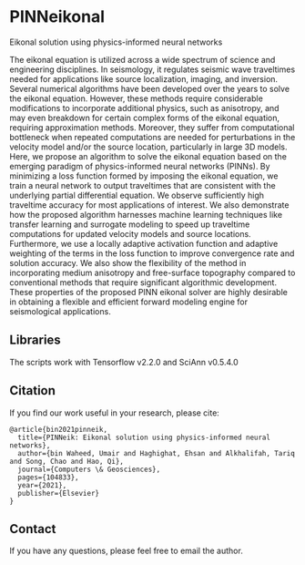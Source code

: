 # PINNeikonal
Eikonal solution using physics-informed neural networks

The eikonal equation is utilized across a wide spectrum of science and engineering disciplines. In seismology, it regulates seismic wave traveltimes needed for applications like source localization, imaging, and inversion. Several numerical algorithms have been developed over the years to solve the eikonal equation. However, these methods require considerable modifications to incorporate additional physics, such as anisotropy, and may even breakdown for certain complex forms of the eikonal equation, requiring approximation methods. Moreover, they suffer from computational bottleneck when repeated computations are needed for perturbations in the velocity model and/or the source location, particularly in large 3D models. Here, we propose an algorithm to solve the eikonal equation based on the emerging paradigm of physics-informed neural networks (PINNs). By minimizing a loss function formed by imposing the eikonal equation, we train a neural network to output traveltimes that are consistent with the underlying partial differential equation. We observe sufficiently high traveltime accuracy for most applications of interest. We also demonstrate how the proposed algorithm harnesses machine learning techniques like transfer learning and surrogate modeling to speed up traveltime computations for updated velocity models and source locations. Furthermore, we use a locally adaptive activation function and adaptive weighting of the terms in the loss function to improve convergence rate and solution accuracy. We also show the flexibility of the method in incorporating medium anisotropy and free-surface topography compared to conventional methods that require significant algorithmic development. These properties of the proposed PINN eikonal solver are highly desirable in obtaining a flexible and efficient forward modeling engine for seismological applications.

## Libraries
The scripts work with Tensorflow v2.2.0 and SciAnn v0.5.4.0


## Citation
If you find our work useful in your research, please cite:
```
@article{bin2021pinneik,
  title={PINNeik: Eikonal solution using physics-informed neural networks},
  author={bin Waheed, Umair and Haghighat, Ehsan and Alkhalifah, Tariq and Song, Chao and Hao, Qi},
  journal={Computers \& Geosciences},
  pages={104833},
  year={2021},
  publisher={Elsevier}
}
```

## Contact
If you have any questions, please feel free to email the author.
